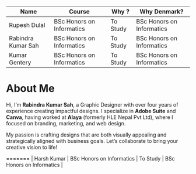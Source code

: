 | Name | Course | Why ? | Why Denmark? | 
| ----------- | ----------- | ----------- | ----------- |
| Rupesh Dulal | BSc Honors on Informatics | To Study | BSc Honors on Informatics | 
| Rabindra Kumar Sah | BSc Honors on Informatics | To Study | BSc Honors on Informatics |
| Kumar Gentery | BSc Honors on Informatics | To Study | BSc Honors on Informatics |


# About Me

Hi, I’m **Rabindra Kumar Sah**, a Graphic Designer with over four years of experience creating impactful designs. I specialize in **Adobe Suite** and **Canva**, having worked at **Alaya** (formerly HLE Nepal Pvt Ltd), where I focused on branding, marketing, and web design.

My passion is crafting designs that are both visually appealing and strategically aligned with business goals. Let’s collaborate to bring your creative vision to life!

=======
| Harsh Kumar | BSc Honors on Informatics | To Study | BSc Honors on Informatics |

